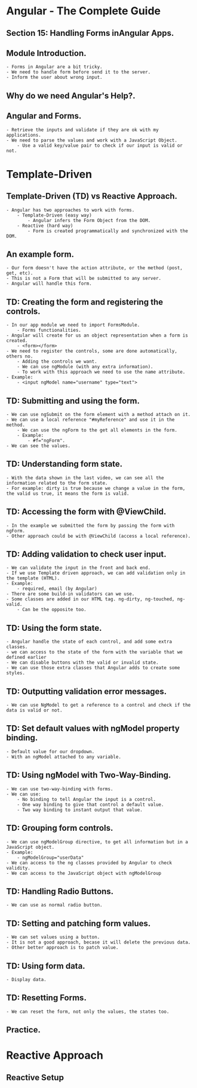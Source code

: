 # Angular - The Complete Guide
## Section 15: Handling Forms inAngular Apps.

## Module Introduction.
    - Forms in Angular are a bit tricky.
    - We need to handle form before send it to the server.
    - Inform the user about wrong input.

## Why do we need Angular's Help?.
## Angular and Forms.
    - Retrieve the inputs and validate if they are ok with my applications.
    - We need to parse the values and work with a JavaScript Object.
        - Use a valid key/value pair to check if our input is valid or not.

# Template-Driven
## Template-Driven (TD) vs Reactive Approach.
    - Angular has two approaches to work with forms.
        - Template-Driven (easy way)
            - Angular infers the Form Object from the DOM.
        - Reactive (hard way)
            - Form is created programmatically and synchronized with the DOM.

## An example form.
    - Our form doesn't have the action attribute, or the method (post, get, etc).
    - This is not a Form that will be submitted to any server.
    - Angular will handle this form.

## TD: Creating the form and registering the controls.
    - In our app module we need to import FormsModule.
        - Forms functionalities.
    - Angular will create for us an object representation when a form is created.
        - <form></form>
    - We need to register the controls, some are done automatically, others no.
        - Adding the controls we want.
        - We can use ngModule (with any extra information).
        - To work with this approach we need to use the name attribute.
    - Example:
        - <input ngModel name="username" type="text">

## TD: Submitting and using the form.
    - We can use ngSubmit on the form element with a method attach on it.
    - We can use a local reference "#myReference" and use it in the method.
        - We can use the ngForm to the get all elements in the form.
        - Example:
            - #f="ngForm".
    - We can see the values.

## TD: Understanding form state.
    - With the data shown in the last video, we can see all the information related to the form state.
    - For example: dirty is true because we change a value in the form, the valid us true, it means the form is valid.


## TD: Accessing the form with @ViewChild.
    - In the example we submitted the form by passing the form with ngForm.
    - Other approach could be with @ViewChild (access a local reference).

## TD: Adding validation to check user input.
    - We can validate the input in the front and back end.
    - If we use Template driven approach, we can add validation only in the template (HTML).
    - Example:
        - required, email (by Angular)
    - There are some build-in validators can we use.
    - Some classes are added in our HTML tag. ng-dirty, ng-touched, ng-valid.
        - Can be the opposite too.

## TD: Using the form state.
    - Angular handle the state of each control, and add some extra classes.
    - we can access to the state of the form with the variable that we defined earlier
    - We can disable buttons with the valid or invalid state.
    - We can use those extra classes that Angular adds to create some styles.

## TD: Outputting validation error messages.
    - We can use NgModel to get a reference to a control and check if the data is valid or not.

## TD: Set default values with ngModel property binding.
    - Default value for our dropdown.
    - With an ngModel attached to any variable.

## TD: Using ngModel with Two-Way-Binding.
    - We can use two-way-binding with forms.
    - We can use:
        - No binding to tell Angular the input is a control.
        - One way binding to give that control a default value.
        - Two way binding to instant output that value.

## TD: Grouping form controls.
    - We can use ngModelGroup directive, to get all information but in a JavaScript object.
    - Example:
        - ngModelGroup="userData"
    - We can access to the ng classes provided by Angular to check validity.
    - We can access to the JavaScript object with ngModelGroup

## TD: Handling Radio Buttons.
    - We can use as normal radio button.

## TD: Setting and patching form values.
    - We can set values using a button.
    - It is not a good approach, becase it will delete the previous data.
    - Other better approach is to patch value.

## TD: Using form data.
    - Display data.

## TD: Resetting Forms.
    - We can reset the form, not only the values, the states too.

## Practice.

# Reactive Approach
## Reactive Setup

